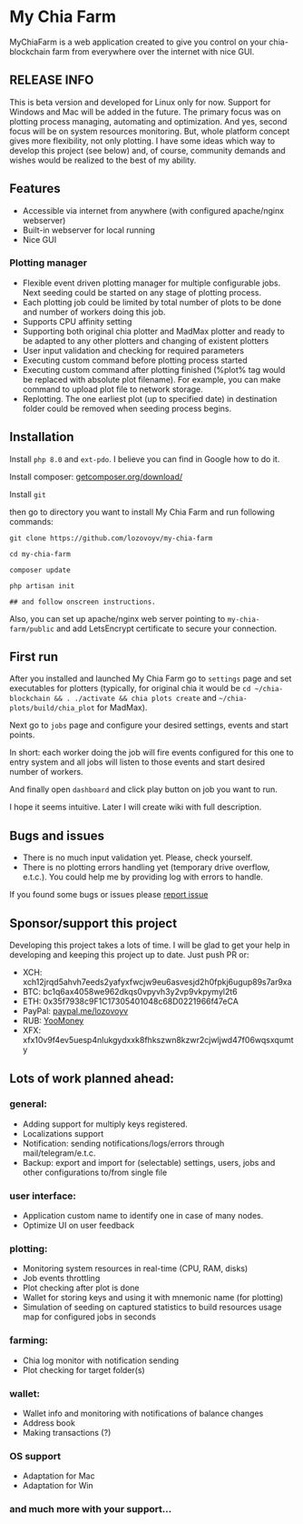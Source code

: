 # My Chia Farm

MyChiaFarm is a web application created to give you control on your chia-blockchain farm from everywhere over the
internet with nice GUI.

## RELEASE INFO

This is beta version and developed for Linux only for now. Support for Windows and Mac will be added in the future. The
primary focus was on plotting process managing, automating and optimization. And yes, second focus will be on system
resources monitoring. But, whole platform concept gives more flexibility, not only plotting. I have some ideas which way
to develop this project (see below) and, of course, community demands and wishes would be realized to the best of my
ability.

## Features

- Accessible via internet from anywhere (with configured apache/nginx webserver)
- Built-in webserver for local running
- Nice GUI

### Plotting manager

- Flexible event driven plotting manager for multiple configurable jobs. Next seeding could be started on any stage of
  plotting process.
- Each plotting job could be limited by total number of plots to be done and number of workers doing this job.
- Supports CPU affinity setting
- Supporting both original chia plotter and MadMax plotter and ready to be adapted to any other plotters and changing of
  existent plotters
- User input validation and checking for required parameters
- Executing custom command before plotting process started
- Executing custom command after plotting finished (%plot% tag would be replaced with absolute plot filename). For
  example, you can make command to upload plot file to network storage.
- Replotting. The one earliest plot (up to specified date) in destination folder could be removed when seeding process
  begins.

## Installation

Install `php 8.0` and `ext-pdo`. I believe you can find in Google how to do it.

Install composer: [getcomposer.org/download/](https://getcomposer.org/download/)

Install `git`

then go to directory you want to install My Chia Farm and run following commands:

```shell
git clone https://github.com/lozovoyv/my-chia-farm

cd my-chia-farm

composer update

php artisan init

## and follow onscreen instructions.
```

Also, you can set up apache/nginx web server pointing to `my-chia-farm/public` and add LetsEncrypt certificate to secure
your connection.

## First run

After you installed and launched My Chia Farm go to `settings` page and set executables for plotters (typically, for
original chia it would be `cd ~/chia-blockchain && . ./activate && chia plots create` and `~/chia-plots/build/chia_plot`
for MadMax).

Next go to `jobs` page and configure your desired settings, events and start points.

In short: each worker doing the job will fire events configured for this one to entry system and all jobs will listen to
those events and start desired number of workers.

And finally open `dashboard` and click play button on job you want to run.

I hope it seems intuitive. Later I will create wiki with full description.

## Bugs and issues

- There is no much input validation yet. Please, check yourself.
- There is no plotting errors handling yet (temporary drive overflow, e.t.c.). You could help me by providing log with
  errors to handle.

If you found some bugs or issues please [report issue](https://github.com/lozovoyv/my-chia-farm/issues)

## Sponsor/support this project

Developing this project takes a lots of time. I will be glad to get your help in developing and keeping this project up
to date. Just push PR or:

- XCH: xch12jrqd5ahvh7eeds2yafyxfwcjw9eu6asvesjd2h0fpkj6ugup89s7ar9xa
- BTC: bc1q6ax4058we962dkqs0vpyvh3y2vp9vkpymyl2t6
- ETH: 0x35f7938c9F1C17305401048c68D0221966f47eCA
- PayPal: [paypal.me/lozovoyv](https://paypal.me/lozovoyv)
- RUB: [YooMoney](https://sobe.ru/na/my_chia_farm)
- XFX: xfx10v9f4ev5uesp4nlukgydxxk8fhkszwn8kzwr2cjwljwd47f06wqsxqumty

## Lots of work planned ahead:

### general:

- Adding support for multiply keys registered.
- Localizations support
- Notification: sending notifications/logs/errors through mail/telegram/e.t.c.
- Backup: export and import for (selectable) settings, users, jobs and other configurations to/from single file

### user interface:

- Application custom name to identify one in case of many nodes.
- Optimize UI on user feedback

### plotting:

- Monitoring system resources in real-time (CPU, RAM, disks)
- Job events throttling
- Plot checking after plot is done
- Wallet for storing keys and using it with mnemonic name (for plotting)
- Simulation of seeding on captured statistics to build resources usage map for configured jobs in seconds

### farming:

- Chia log monitor with notification sending
- Plot checking for target folder(s)

### wallet:

- Wallet info and monitoring with notifications of balance changes
- Address book
- Making transactions (?)

### OS support

- Adaptation for Mac
- Adaptation for Win

### and much more with your support...
